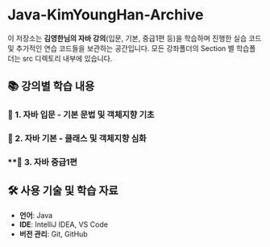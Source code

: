# Java-KimYoungHan-Archive

이 저장소는 **김영한님의 자바 강의**(입문, 기본, 중급1편 등)을 학습하며 진행한 실습 코드 및 추가적인 연습 코드들을 보관하는 공간입니다.
모든 강좌폴더의 Section 별 학습폴더는 src 디렉토리 내부에 있습니다.

## 📚 강의별 학습 내용


### **📌 1. 자바 입문 - 기본 문법 및 객체지향 기초**

### **📌 2. 자바 기본 - 클래스 및 객체지향 심화**

### **📌 3. 자바 중급1편

## 🛠 사용 기술 및 학습 자료
- **언어**: Java
- **IDE**: IntelliJ IDEA, VS Code
- **버전 관리**: Git, GitHub
